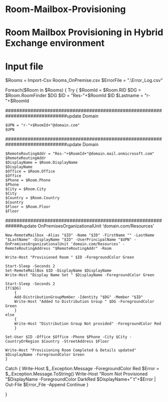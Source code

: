 # Room-Mailbox-Provisioning
# Room Mailbox Provisioning in Hybrid Exchange environment

# Input file
$Rooms = Import-Csv Rooms_OnPremise.csv
$ErrorFile = ".\Error_Log.csv"

Foreach($Room in $Rooms)
  {
  Try
    {
    $RoomId = $Room.RID
    $DG = $Room.RoomFinder
    $DG
    $ID = "Res-"+$RoomId
    $ID
    $Lastname = "r-"+$RoomId

##############################################################################update Domain  
 
    $UPN = "r-"+$RoomId+"@domain.com"
    $UPN

##############################################################################update Domain
    
    $RemoteRoutingAddr = "Res-"+$RoomId+"@domain.mail.onmicrosoft.com"
    $RemoteRoutingAddr
    $DisplayName = $Room.DisplayName
    $DisplayName
    $Office = $Room.Office
    $Office
    $Phone = $Room.Phone
    $Phone
    $City = $Room.City
    $City
    $Country = $Room.Country
    $Country
    $Floor = $Room.Floor
    $Floor

##############################################################update OnPremisesOrganizationalUnit ‘domain.com/Resources'
    
    New-RemoteMailbox -Alias "$ID" -Name "$ID" -FirstName "" -LastName "$LastName" -DisplayName "$ID" -UserPrincipalName "$UPN" -OnPremisesOrganizationalUnit ‘domain.com/Resources’ -RemoteRoutingAddress "$RemoteRoutingAddr" -Room

    Write-Host "Provisioned Room " $ID -ForegroundColor Green
    
    Start-Sleep -Seconds 2
    Set-RemoteMailBox $ID -DisplayName $DisplayName
    Write-Host "Display Name Set " $DisplayName -ForegroundColor Green

    Start-Sleep -Seconds 2
    If($DG)
        {
        Add-DistributionGroupMember -Identity "$DG" -Member "$ID"
        Write-Host "Added to Distribution Group " $DG -ForegroundColor Green
        }
    else
        {
        Write-Host "Distribution Group Not provided" -ForegroundColor Red
        }
    
    Set-User $ID -Office $Office -Phone $Phone -City $City -CountryOrRegion $Country -StreetAddress $Floor

    Write-Host "Provisioning Room Completed & Details updated" $DisplayName -ForegroundColor Green
    }
    
 Catch
    {
    Write-Host $_.Exception.Message -ForegroundColor Red
    $Error = $_.Exception.Message.ToString()
    Write-Host "Room Not Provisioned "$DisplayName -ForegroundColor DarkRed
    $DisplayName+"`t"+$Error | Out-File $Error_File -Append
    Continue
    }

}
